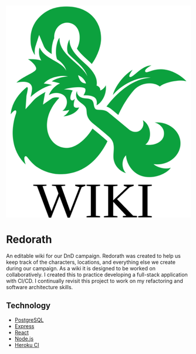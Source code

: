 <p align="center">
<img src="https://raw.githubusercontent.com/MadhavRKumar/dnd-wiki/master/client/src/components/Home/logo.png" />
</p>

# Redorath

An editable wiki for our DnD campaign.  Redorath was created to help us keep track of the characters, locations, and everything else we create during our campaign.  As a wiki it is designed to be worked on collaboratively.  I created this to practice developing a full-stack application with CI/CD.  I continually revisit this project to work on my refactoring and software architecture skills.

## Technology
* [PostgreSQL](https://www.postgresql.org/)
* [Express](https://expressjs.com/)
* [React](https://reactjs.org/)
* [Node.js](https://nodejs.org/)
* [Heroku CI](https://www.heroku.com/continuous-integration)
